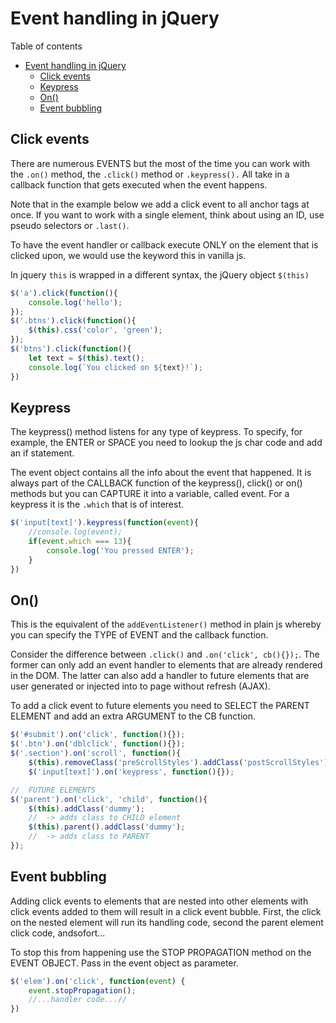# Event handling in jQuery
Table of contents
- [Event handling in jQuery](#event-handling-in-jquery)
  - [Click events](#click-events)
  - [Keypress](#keypress)
  - [On()](#on)
  - [Event bubbling](#event-bubbling)

## Click events
There are numerous EVENTS but the most of the time you can work with the `.on()` method, the `.click()` method or `.keypress().` All take in a callback     function that gets executed when the event happens.

Note that in the example below we add a click event to all anchor tags at once. If you want to work with a single element, think about using an ID, use pseudo selectors or `.last()`.

To have the event handler or callback execute ONLY on the element that is clicked upon, we would use the keyword this in vanilla js.

In jquery `this` is wrapped in a different syntax, the jQuery object `$(this)`
```javascript
$('a').click(function(){
    console.log('hello');
});
$('.btns').click(function(){
    $(this).css('color', 'green');
});
$('btns').click(function(){
    let text = $(this).text();
    console.log(`You clicked on ${text}!`);
})
```
## Keypress    
The keypress() method listens for any type of keypress. To specify, for     example, the ENTER or SPACE you need to lookup the js char code and add an if statement. 

The event object contains all the info about the event that happened. It is   always part of the CALLBACK function of the keypress(), click() or on() methods but you can CAPTURE it into a variable, called event. For a keypress it is the `.which` that is of interest.
```javascript
$('input[text]').keypress(function(event){
    //console.log(event);
    if(event.which === 13){
        console.log('You pressed ENTER');
    } 
})
```
## On()
This is the equivalent of the `addEventListener()` method in plain js whereby you can specify the TYPE of EVENT and the callback function.

Consider the difference between `.click()` and `.on('click', cb(){});`.  The former can only add an event handler to elements that are already rendered in the DOM. The latter can also add a handler to future elements that are user generated or injected into to page without refresh (AJAX).

To add a click event to future elements you need to SELECT the PARENT ELEMENT and add an extra ARGUMENT to the CB function.
```javascript
$('#submit').on('click', function(){});
$('.btn').on('dblclick', function(){});
$('.section').on('scroll', function(){
    $(this).removeClass('preScrollStyles').addClass('postScrollStyles')});
    $('input[text]').on('keypress', function(){});

//  FUTURE ELEMENTS
$('parent').on('click', 'child', function(){
    $(this).addClass('dummy');  
    //  -> adds class to CHILD element
    $(this).parent().addClass('dummy');  
    //  -> adds class to PARENT
});
```
## Event bubbling 
Adding click events to elements that are nested into other elements with click events added to them will result in a click event bubble. First, the
click on the nested element will run its handling code, second the parent
element click code, andsofort...

To stop this from happening use the STOP PROPAGATION method on the EVENT OBJECT. Pass in the event object as parameter.
```javascript
$('elem').on('click', function(event) {
    event.stopPropagation();
    //...handler code...//
})